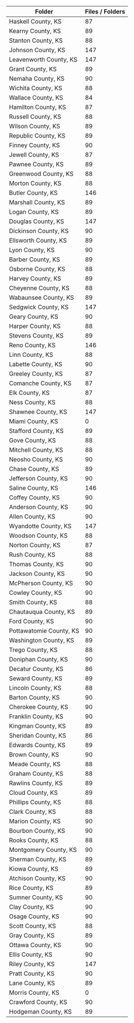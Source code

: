 | Folder                  |   Files / Folders |
|-------------------------|-------------------|
| Haskell County, KS      |                87 |
| Kearny County, KS       |                89 |
| Stanton County, KS      |                88 |
| Johnson County, KS      |               147 |
| Leavenworth County, KS  |               147 |
| Grant County, KS        |                89 |
| Nemaha County, KS       |                90 |
| Wichita County, KS      |                88 |
| Wallace County, KS      |                84 |
| Hamilton County, KS     |                87 |
| Russell County, KS      |                88 |
| Wilson County, KS       |                89 |
| Republic County, KS     |                89 |
| Finney County, KS       |                90 |
| Jewell County, KS       |                87 |
| Pawnee County, KS       |                89 |
| Greenwood County, KS    |                88 |
| Morton County, KS       |                88 |
| Butler County, KS       |               146 |
| Marshall County, KS     |                89 |
| Logan County, KS        |                89 |
| Douglas County, KS      |               147 |
| Dickinson County, KS    |                90 |
| Ellsworth County, KS    |                89 |
| Lyon County, KS         |                90 |
| Barber County, KS       |                89 |
| Osborne County, KS      |                88 |
| Harvey County, KS       |                89 |
| Cheyenne County, KS     |                88 |
| Wabaunsee County, KS    |                89 |
| Sedgwick County, KS     |               147 |
| Geary County, KS        |                90 |
| Harper County, KS       |                88 |
| Stevens County, KS      |                89 |
| Reno County, KS         |               146 |
| Linn County, KS         |                88 |
| Labette County, KS      |                90 |
| Greeley County, KS      |                87 |
| Comanche County, KS     |                87 |
| Elk County, KS          |                87 |
| Ness County, KS         |                88 |
| Shawnee County, KS      |               147 |
| Miami County, KS        |                 0 |
| Stafford County, KS     |                89 |
| Gove County, KS         |                88 |
| Mitchell County, KS     |                88 |
| Neosho County, KS       |                90 |
| Chase County, KS        |                89 |
| Jefferson County, KS    |                90 |
| Saline County, KS       |               146 |
| Coffey County, KS       |                90 |
| Anderson County, KS     |                90 |
| Allen County, KS        |                90 |
| Wyandotte County, KS    |               147 |
| Woodson County, KS      |                88 |
| Norton County, KS       |                87 |
| Rush County, KS         |                88 |
| Thomas County, KS       |                90 |
| Jackson County, KS      |                90 |
| McPherson County, KS    |                90 |
| Cowley County, KS       |                90 |
| Smith County, KS        |                88 |
| Chautauqua County, KS   |                89 |
| Ford County, KS         |                90 |
| Pottawatomie County, KS |                90 |
| Washington County, KS   |                89 |
| Trego County, KS        |                88 |
| Doniphan County, KS     |                90 |
| Decatur County, KS      |                86 |
| Seward County, KS       |                89 |
| Lincoln County, KS      |                88 |
| Barton County, KS       |                90 |
| Cherokee County, KS     |                90 |
| Franklin County, KS     |                90 |
| Kingman County, KS      |                89 |
| Sheridan County, KS     |                86 |
| Edwards County, KS      |                89 |
| Brown County, KS        |                90 |
| Meade County, KS        |                88 |
| Graham County, KS       |                88 |
| Rawlins County, KS      |                89 |
| Cloud County, KS        |                89 |
| Phillips County, KS     |                88 |
| Clark County, KS        |                88 |
| Marion County, KS       |                90 |
| Bourbon County, KS      |                90 |
| Rooks County, KS        |                88 |
| Montgomery County, KS   |                90 |
| Sherman County, KS      |                89 |
| Kiowa County, KS        |                89 |
| Atchison County, KS     |                90 |
| Rice County, KS         |                89 |
| Sumner County, KS       |                90 |
| Clay County, KS         |                90 |
| Osage County, KS        |                90 |
| Scott County, KS        |                88 |
| Gray County, KS         |                89 |
| Ottawa County, KS       |                90 |
| Ellis County, KS        |                90 |
| Riley County, KS        |               147 |
| Pratt County, KS        |                90 |
| Lane County, KS         |                89 |
| Morris County, KS       |                 0 |
| Crawford County, KS     |                90 |
| Hodgeman County, KS     |                89 |